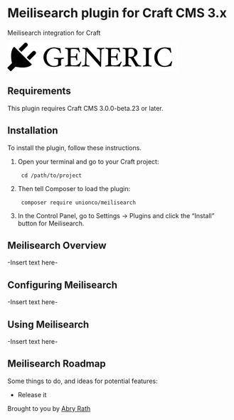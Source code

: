 # Meilisearch plugin for Craft CMS 3.x

Meilisearch integration for Craft

![Screenshot](resources/img/plugin-logo.png)

## Requirements

This plugin requires Craft CMS 3.0.0-beta.23 or later.

## Installation

To install the plugin, follow these instructions.

1. Open your terminal and go to your Craft project:

        cd /path/to/project

2. Then tell Composer to load the plugin:

        composer require unionco/meilisearch

3. In the Control Panel, go to Settings → Plugins and click the “Install” button for Meilisearch.

## Meilisearch Overview

-Insert text here-

## Configuring Meilisearch

-Insert text here-

## Using Meilisearch

-Insert text here-

## Meilisearch Roadmap

Some things to do, and ideas for potential features:

* Release it

Brought to you by [Abry Rath](https://union.co)
